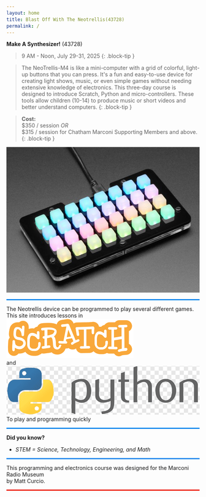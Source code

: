 ```yaml
---
layout: home
title: Blast Off With The Neotrellis(43728)
permalink: /
---
```


**Make A Synthesizer!** (43728)

> 9 AM - Noon, July 29-31, 2025 
{: .block-tip }

> The NeoTrellis-M4 is like a mini-computer with a grid of colorful, light-up buttons that you can press. It's a fun and easy-to-use device for creating light shows, music, or even simple games without needing extensive knowledge of electronics. This three-day course is designed to introduce Scratch, Python and micro-controllers. These tools allow children (10-14) to produce music or short videos and better understand computers.
{: .block-tip }

> **Cost:**  
> \$350 / session *OR*  
> \$315 / session for Chatham Marconi Supporting Members and above.  
{: .block-tip }

![neotrellis](/images/parts/neotrellis.jpg) 

<hr style="background-color: rgb(5, 133, 237); height: 3px;">

The Neotrellis device can be programmed to play several different games.    
This site introduces lessons in  
![Scratch](/images/scratch/scratch-word.png) <br> and <br> ![Python](images/python/python-word2.png)
To play and programming quickly  

<hr style="background-color: rgb(5, 133, 237); height: 3px;">

**Did you know?**
- *STEM = Science, Technology, Engineering, and Math*

<hr style="background-color: rgb(5, 133, 237); height: 3px;">

This programming and electronics course was designed for the Marconi Radio Museum  
by Matt Curcio.

<hr style="background-color: rgb(237, 24, 5); height: 3px;">

